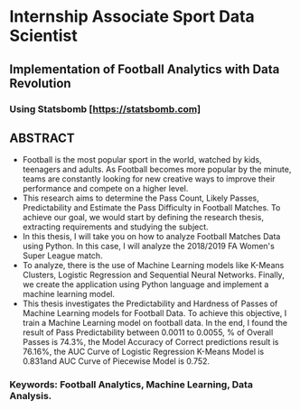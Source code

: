 # Internship Associate Sport Data Scientist
## Implementation of Football Analytics with Data Revolution
### Using **Statsbomb** [https://statsbomb.com]

## ABSTRACT
- Football is the most popular sport in the world, watched by kids, teenagers and
adults. As Football becomes more popular by the minute, teams are constantly
looking for new creative ways to improve their performance and compete on a
higher level.
- This research aims to determine the Pass Count, Likely Passes, Predictability and
Estimate the Pass Difficulty in Football Matches. To achieve our goal, we would
start by defining the research thesis, extracting requirements and studying the
subject.
- In this thesis, I will take you on how to analyze Football Matches Data using
Python. In this case, I will analyze the 2018/2019 FA Women's Super League
match.
- To analyze, there is the use of Machine Learning models like K-Means Clusters,
Logistic Regression and Sequential Neural Networks. Finally, we create the
application using Python language and implement a machine learning model.
- This thesis investigates the Predictability and Hardness of Passes of Machine
Learning models for Football Data. To achieve this objective, I train a Machine
Learning model on football data. In the end, I found the result of Pass
Predictability between 0.0011 to 0.0055, % of Overall Passes is 74.3%, the Model
Accuracy of Correct predictions result is 76.16%, the AUC Curve of Logistic
Regression K-Means Model is 0.831and AUC Curve of Piecewise Model is
0.752.
### Keywords: Football Analytics, Machine Learning, Data Analysis.
